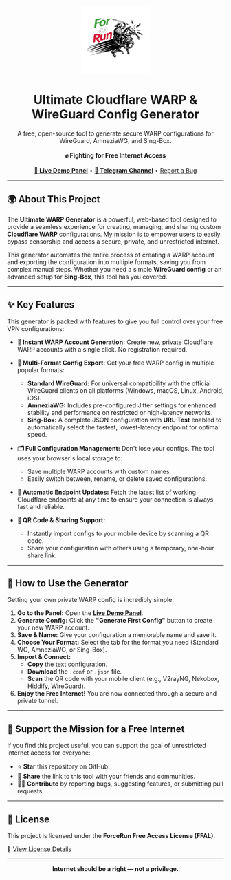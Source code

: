 <p align="center">
  <img src="https://raw.githubusercontent.com/F0rc3Run/free-warp-endpoints/refs/heads/main/docs/logo.png" alt="F0rc3Run - Free Internet & WARP WireGuard Generator" width="160"/>
</p>
<h1 align="center">Ultimate Cloudflare WARP & WireGuard Config Generator</h1>
<p align="center">
  A free, open-source tool to generate secure WARP configurations for WireGuard, AmneziaWG, and Sing-Box.
  <br/><br/>
  <b>✊️ Fighting for Free Internet Access</b>
  <br/><br/>
  <a href="https://f0rc3run.github.io/free-warp-endpoints/"><strong>🚀 Live Demo Panel</strong></a> •
  <a href="https://t.me/ForceRunVPN"><strong>📢 Telegram Channel</strong></a> •
  <a href="https://github.com/F0rc3Run/free-warp-endpoints/issues">Report a Bug</a>
</p>

---

## 🌍 About This Project

The **Ultimate WARP Generator** is a powerful, web-based tool designed to provide a seamless experience for creating, managing, and sharing custom **Cloudflare WARP** configurations. My mission is to empower users to easily bypass censorship and access a secure, private, and unrestricted internet.

This generator automates the entire process of creating a WARP account and exporting the configuration into multiple formats, saving you from complex manual steps. Whether you need a simple **WireGuard config** or an advanced setup for **Sing-Box**, this tool has you covered.

---

## ✨ Key Features

This generator is packed with features to give you full control over your free VPN configurations:

* **🚀 Instant WARP Account Generation:** Create new, private Cloudflare WARP accounts with a single click. No registration required.

* **📁 Multi-Format Config Export:** Get your free WARP config in multiple popular formats:
    * **Standard WireGuard:** For universal compatibility with the official WireGuard clients on all platforms (Windows, macOS, Linux, Android, iOS).
    * **AmneziaWG:** Includes pre-configured Jitter settings for enhanced stability and performance on restricted or high-latency networks.
    * **Sing-Box:** A complete JSON configuration with **URL-Test** enabled to automatically select the fastest, lowest-latency endpoint for optimal speed.

* **🗂️ Full Configuration Management:** Don't lose your configs. The tool uses your browser's local storage to:
    * Save multiple WARP accounts with custom names.
    * Easily switch between, rename, or delete saved configurations.

* **🔄 Automatic Endpoint Updates:** Fetch the latest list of working Cloudflare endpoints at any time to ensure your connection is always fast and reliable.

* **📱 QR Code & Sharing Support:**
    * Instantly import configs to your mobile device by scanning a QR code.
    * Share your configuration with others using a temporary, one-hour share link.

---

## 🚀 How to Use the Generator

Getting your own private WARP config is incredibly simple:

1.  **Go to the Panel:** Open the [**Live Demo Panel**](https://f0rc3run.github.io/free-warp-endpoints/).
2.  **Generate Config:** Click the **"Generate First Config"** button to create your new WARP account.
3.  **Save & Name:** Give your configuration a memorable name and save it.
4.  **Choose Your Format:** Select the tab for the format you need (Standard WG, AmneziaWG, or Sing-Box).
5.  **Import & Connect:**
    * **Copy** the text configuration.
    * **Download** the `.conf` or `.json` file.
    * **Scan** the QR code with your mobile client (e.g., V2rayNG, Nekobox, Hiddify, WireGuard).
6.  **Enjoy the Free Internet!** You are now connected through a secure and private tunnel.

---

## 🤍 Support the Mission for a Free Internet

If you find this project useful, you can support the goal of unrestricted internet access for everyone:

* ⭐ **Star** this repository on GitHub.
* 📢 **Share** the link to this tool with your friends and communities.
* 🧑‍💻 **Contribute** by reporting bugs, suggesting features, or submitting pull requests.

---

## 📜 License

This project is licensed under the **ForceRun Free Access License (FFAL)**.

📄 [View License Details](https://raw.githubusercontent.com/F0rc3Run/F0rc3Run/refs/heads/main/LICENSE)

---

<p align="center">
   <b>Internet should be a right — not a privilege.</b>
</p>
